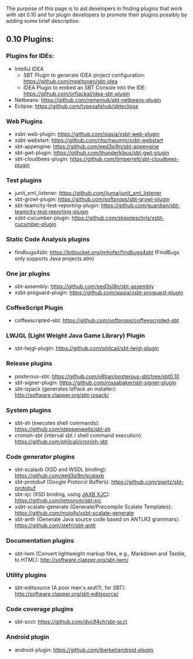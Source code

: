 The purpose of this page is to aid developers in finding plugins that work with sbt 0.10 and for plugin developers to promote their plugins possibly by adding some brief description.

## 0.10 Plugins:

### Plugins for IDEs:
 
* IntelliJ IDEA
  * SBT Plugin to generate IDEA project configuration: https://github.com/mpeltonen/sbt-idea
  * IDEA Plugin to embed an SBT Console into the IDE: https://github.com/orfjackal/idea-sbt-plugin
* Netbeans: https://github.com/remeniuk/sbt-netbeans-plugin
* Eclipse: https://github.com/typesafehub/sbteclipse

### Web Plugins

* xsbt-web-plugin: https://github.com/siasia/xsbt-web-plugin
* xsbt-webstart: https://github.com/ritschwumm/xsbt-webstart
* sbt-appengine: https://github.com/eed3si9n/sbt-appengine
* sbt-gwt-plugin: https://github.com/thunderklaus/sbt-gwt-plugin
* sbt-cloudbees-plugin: https://github.com/timperrett/sbt-cloudbees-plugin

### Test plugins

* junit_xml_listener: https://github.com/ijuma/junit_xml_listener
* sbt-growl-plugin: https://github.com/softprops/sbt-growl-plugin
* sbt-teamcity-test-reporting-plugin: https://github.com/guardian/sbt-teamcity-test-reporting-plugin
* xsbt-cucumber-plugin: https://github.com/skipoleschris/xsbt-cucumber-plugin

### Static Code Analysis plugins

* findbugs4sbt: https://bitbucket.org/jmhofer/findbugs4sbt (FindBugs only supports Java projects atm)

### One jar plugins

* sbt-assembly: https://github.com/eed3si9n/sbt-assembly
* xsbt-proguard-plugin: https://github.com/siasia/xsbt-proguard-plugin

### CoffeeScript Plugin

* coffeescripted-sbt: https://github.com/softprops/coffeescripted-sbt

### LWJGL (Light Weight Java Game Library) Plugin

* sbt-lwjgl-plugin: https://github.com/philcali/sbt-lwjgl-plugin

### Release plugins

* posterous-sbt: https://github.com/n8han/posterous-sbt/tree/sbt0.10
* sbt-signer-plugin: https://github.com/rossabaker/sbt-signer-plugin
* sbt-izpack (generates IzPack an installer): http://software.clapper.org/sbt-izpack/

### System plugins

* sbt-sh (executes shell commands): https://github.com/steppenwells/sbt-sh
* cronish-sbt (interval sbt / shell command execution): https://github.com/philcali/cronish-sbt

### Code generator plugins

* sbt-scalaxb (XSD and WSDL binding): https://github.com/eed3si9n/scalaxb
* sbt-protobuf (Google Protocol Buffers): https://github.com/gseitz/sbt-protobuf
* sbt-xjc (XSD binding, using [JAXB XJC](http://download.oracle.com/javase/6/docs/technotes/tools/share/xjc.html)): https://github.com/retronym/sbt-xjc
* xsbt-scalate-generate (Generate/Precompile Scalate Templates): https://github.com/mojolly/xsbt-scalate-generate
* sbt-antlr (Generate Java source code based on ANTLR3 grammars): https://github.com/stefri/sbt-antlr

### Documentation plugins

* sbt-lwm (Convert lightweight markup files, e.g., Markdown and Textile, to HTML): http://software.clapper.org/sbt-lwm/

### Utility plugins

* sbt-editsource (A poor man's *sed*(1), for SBT): http://software.clapper.org/sbt-editsource/

### Code coverage plugins

* sbt-scct: https://github.com/dvc94ch/sbt-scct

### Android plugin

* android-plugin: https://github.com/jberkel/android-plugin